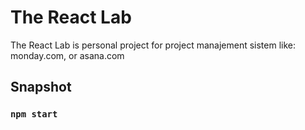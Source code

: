 # The React Lab

The React Lab is personal project for project manajement sistem like: monday.com, or asana.com

## Snapshot


### `npm start`
